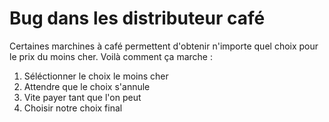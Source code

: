 # Bug dans les distributeur café

Certaines marchines à café permettent d'obtenir n'importe quel choix pour le prix du moins cher. Voilà comment ça marche :
<!--more-->

1. Séléctionner le choix le moins cher  
2. Attendre que le choix s'annule  
3. Vite payer tant que l'on peut  
4. Choisir notre choix final  



